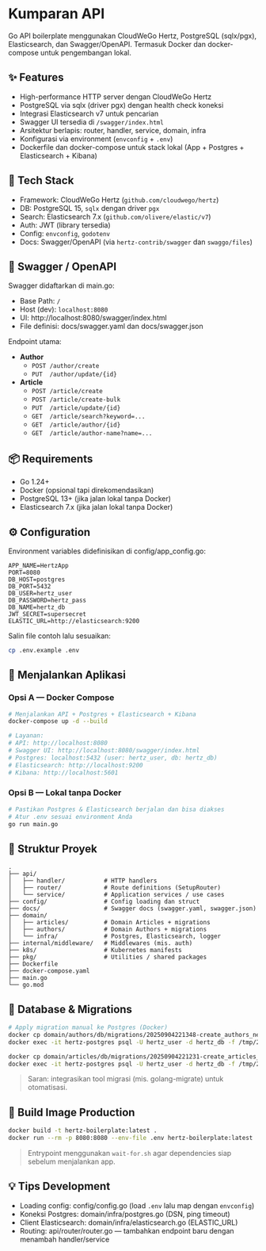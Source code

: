 # Kumparan API

Go API boilerplate menggunakan CloudWeGo Hertz, PostgreSQL (sqlx/pgx), Elasticsearch, dan Swagger/OpenAPI. Termasuk Docker dan docker-compose untuk pengembangan lokal.

## ✨ Features

- High-performance HTTP server dengan CloudWeGo Hertz
- PostgreSQL via sqlx (driver pgx) dengan health check koneksi
- Integrasi Elasticsearch v7 untuk pencarian
- Swagger UI tersedia di `/swagger/index.html`
- Arsitektur berlapis: router, handler, service, domain, infra
- Konfigurasi via environment (`envconfig` + `.env`)
- Dockerfile dan docker-compose untuk stack lokal (App + Postgres + Elasticsearch + Kibana)

## 🌠 Tech Stack

- Framework: CloudWeGo Hertz (`github.com/cloudwego/hertz`)
- DB: PostgreSQL 15, `sqlx` dengan driver `pgx`
- Search: Elasticsearch 7.x (`github.com/olivere/elastic/v7`)
- Auth: JWT (library tersedia)
- Config: `envconfig`, `godotenv`
- Docs: Swagger/OpenAPI (via `hertz-contrib/swagger` dan `swaggo/files`)

## 📜 Swagger / OpenAPI

Swagger didaftarkan di main.go:
- Base Path: `/`
- Host (dev): `localhost:8080`
- UI: http://localhost:8080/swagger/index.html
- File definisi: docs/swagger.yaml dan docs/swagger.json  

Endpoint utama:

- **Author**
  - `POST /author/create`
  - `PUT  /author/update/{id}`
- **Article**
  - `POST /article/create`
  - `POST /article/create-bulk`
  - `PUT  /article/update/{id}`
  - `GET  /article/search?keyword=...`
  - `GET  /article/author/{id}`
  - `GET  /article/author-name?name=...`

## 📦 Requirements

- Go 1.24+
- Docker (opsional tapi direkomendasikan)
- PostgreSQL 13+ (jika jalan lokal tanpa Docker)
- Elasticsearch 7.x (jika jalan lokal tanpa Docker)

## ⚙️ Configuration

Environment variables didefinisikan di config/app_config.go:

```text
APP_NAME=HertzApp
PORT=8080
DB_HOST=postgres
DB_PORT=5432
DB_USER=hertz_user
DB_PASSWORD=hertz_pass
DB_NAME=hertz_db
JWT_SECRET=supersecret
ELASTIC_URL=http://elasticsearch:9200
```

Salin file contoh lalu sesuaikan:

```bash
cp .env.example .env
```

## 🚀 Menjalankan Aplikasi

### Opsi A — Docker Compose

```bash
# Menjalankan API + Postgres + Elasticsearch + Kibana
docker-compose up -d --build

# Layanan:
# API: http://localhost:8080
# Swagger UI: http://localhost:8080/swagger/index.html
# Postgres: localhost:5432 (user: hertz_user, db: hertz_db)
# Elasticsearch: http://localhost:9200
# Kibana: http://localhost:5601
```

### Opsi B — Lokal tanpa Docker

```bash
# Pastikan Postgres & Elasticsearch berjalan dan bisa diakses
# Atur .env sesuai environment Anda
go run main.go
```

## 🐂 Struktur Proyek

```text
.
├── api/
│   ├── handler/           # HTTP handlers
│   ├── router/            # Route definitions (SetupRouter)
│   └── service/           # Application services / use cases
├── config/                # Config loading dan struct
├── docs/                  # Swagger docs (swagger.yaml, swagger.json)
├── domain/
│   ├── articles/          # Domain Articles + migrations
│   ├── authors/           # Domain Authors + migrations
│   └── infra/             # Postgres, Elasticsearch, logger
├── internal/middleware/   # Middlewares (mis. auth)
├── k8s/                   # Kubernetes manifests
├── pkg/                   # Utilities / shared packages
├── Dockerfile
├── docker-compose.yaml
├── main.go
└── go.mod
```

## 🐃 Database & Migrations

```bash
# Apply migration manual ke Postgres (Docker)
docker cp domain/authors/db/migrations/20250904221348-create_authors_new.sql hertz-postgres:/tmp/
docker exec -it hertz-postgres psql -U hertz_user -d hertz_db -f /tmp/20250904221348-create_authors_new.sql

docker cp domain/articles/db/migrations/20250904221231-create_articles_new.sql hertz-postgres:/tmp/
docker exec -it hertz-postgres psql -U hertz_user -d hertz_db -f /tmp/20250904221231-create_articles_new.sql
```

> Saran: integrasikan tool migrasi (mis. golang-migrate) untuk otomatisasi.

## 🍷 Build Image Production

```bash
docker build -t hertz-boilerplate:latest .
docker run --rm -p 8080:8080 --env-file .env hertz-boilerplate:latest
```

> Entrypoint menggunakan `wait-for.sh` agar dependencies siap sebelum menjalankan app.

## 💡 Tips Development

- Loading config: config/config.go (load `.env` lalu map dengan `envconfig`)  
- Koneksi Postgres: domain/infra/postgres.go (DSN, ping timeout)  
- Client Elasticsearch: domain/infra/elasticsearch.go (ELASTIC_URL)  
- Routing: api/router/router.go — tambahkan endpoint baru dengan menambah handler/service
